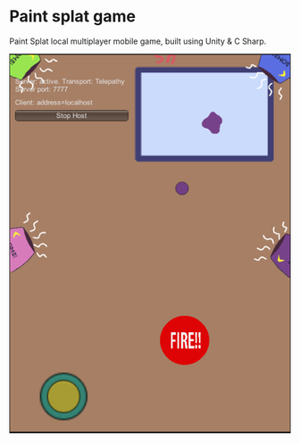 # Paint splat game

Paint Splat local multiplayer mobile game, built using Unity & C Sharp.

![App Image](https://github.com/SenanS/CS7CS3---Project-1/blob/main/PaintSplat.PNG)

